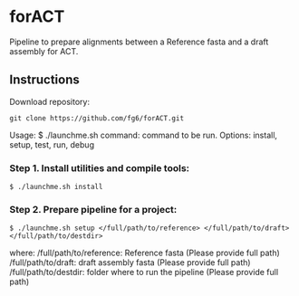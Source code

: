 # forACT
Pipeline to prepare alignments between a Reference fasta and a draft assembly for ACT.

## Instructions
Download repository: 

	git clone https://github.com/fg6/forACT.git
Usage:
	$ ./launchme.sh <command> 
	  command: command to be run. Options: install, setup, test, run, debug

### Step 1. Install utilities and compile tools: 
	$ ./launchme.sh install
### Step 2. Prepare pipeline for a project: 
	$ ./launchme.sh setup </full/path/to/reference> </full/path/to/draft>  </full/path/to/destdir>

where:
	/full/path/to/reference:  Reference fasta (Please provide full path)
	/full/path/to/draft:  draft assembly fasta (Please provide full path)
	/full/path/to/destdir: folder where to run the pipeline (Please provide full path)





